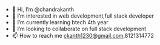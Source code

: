 - 👋 Hi, I’m @chandrakanth
- 👀 I’m interested in web development,full stack developer
- 🌱 I’m currently learning btech 4th year
- 💞️ I’m looking to collaborate on full stack development
- 📫 How to reach me ckanth1230@gmail.com,8121314772

<!---
chandrakanth is a ✨ special ✨ repository because its `README.md` (this file) appears on your GitHub profile.
You can click the Preview link to take a look at your changes.
--->

